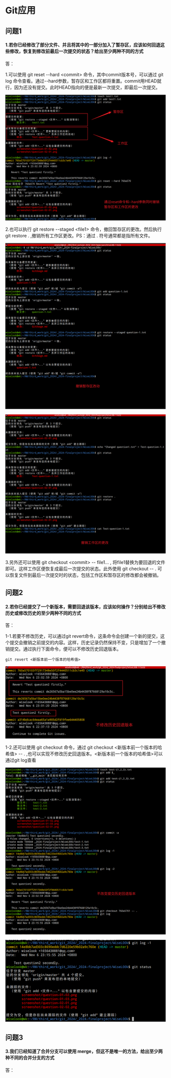 # Git应用

## 问题1

#### 1.若你已经修改了部分文件、并且将其中的一部分加入了暂存区，应该如何回退这些修改，恢复到修改前最后一次提交的状态？给出至少两种不同的方式

答：

1.可以使用 git reset --hard  \<commit\> 命令，其中commit版本号，可以通过 git log 命令查看。通过--hard参数，暂存区和工作区都将重置。commit用HEAD就行，因为还没有提交。此时HEAD指向的便是最新一次提交，即最后一次提交。

![](screenshot/question-01-03.png)

2.也可以执行 git restore --staged \<file1> 命令，撤回暂存区的更改。然后执行git restore . ,撤销所有工作区更改。PS：通过	.	符号通常都是指所有文件。

![](screenshot/question-01-01.png)

![](screenshot/question-01-02.png)

3.另外还可以使用 git checkout \<commit\> -- file1... , 将file1替换为要回退的文件即可。这样工作区便恢复成最后一次提交的状态。此外使用 git checkout -- .  可以恢复文件到最后一次提交时的状态，包括工作区和暂存区的修改都会被撤销。

## 问题2

#### 2.若你已经提交了一个新版本，需要回退该版本，应该如何操作？分别给出不修改历史或修改历史的至少两种不同的方式

答：

1-1.若要不修改历史，可以通过git revert命令，这条命令会创建一个新的提交，这个提交会撤销之前提交的内容。这样，历史记录仍然保持不变，只是增加了一个撤销提交。通过执行下面命令，便可以不修改历史回退版本。

```
git revert <新版本前一个版本的哈希值>
```

![](screenshot/question-02-01.png)

1-2.还可以使用 git checkout 命令，通过 git checkout <新版本前一个版本的哈希值> -- . ,也可以实现不修改历史回退版本。<新版本前一个版本的哈希值>可以通过git log查看

![](screenshot/question-02-02.png)

![question-02-03](screenshot/question-02-03.png)

## 问题3

#### 3.我们已经知道了合并分支可以使用 merge，但这不是唯一的方法，给出至少两种不同的合并分支的方式

答：